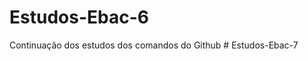 # Estudos-Ebac-6
Continuação dos estudos dos comandos do Github
#   E s t u d o s - E b a c - 7  
 